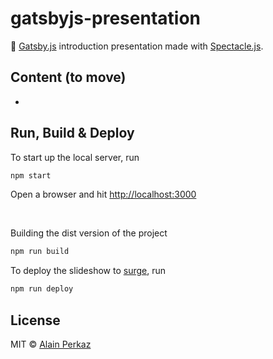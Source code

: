# gatsbyjs-presentation

🤵 [Gatsby.js](https://www.gatsbyjs.org/) introduction presentation made with [Spectacle.js](http://formidable.com/open-source/spectacle/).


## Content (to move)

- 

## Run, Build & Deploy

To start up the local server, run
```bash
npm start
```
Open a browser and hit [http://localhost:3000](http://localhost:3000)

<br/>

Building the dist version of the project
```bash
npm run build
```

To deploy the slideshow to [surge](https://surge.sh/), run 
```bash
npm run deploy
```

## License
MIT © [Alain Perkaz](https://aperkaz.github.io)